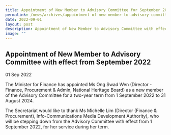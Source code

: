 ```yaml
---
title: Appointment of New Member to Advisory Committee for September 2022
permalink: /news/archives/appointment-of-new-member-to-advisory-committee-with-effect-from-september-2022/
date: 2022-09-01
layout: post
description: Appointment of New Member to Advisory Committee with effect from September 2022
image: ""
---
```



Appointment of New Member to Advisory Committee with effect from September 2022
-------------------------------------------------------------------------------

01 Sep 2022

The Minister for Finance has appointed Ms Ong Swad Wen (Director - Finance, Procurement & Admin, National Heritage Board) as a new member of the Advisory Committee for a two-year term from 1 September 2022 to 31 August 2024.

The Secretariat would like to thank Ms Michelle Lim (Director (Finance & Procurement), Info-Communications Media Development Authority), who will be stepping down from the Advisory Committee with effect from 1 September 2022, for her service during her term.